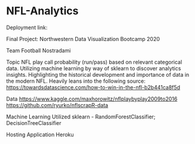 # NFL-Analytics

Deployment link: 

Final Project: Northwestern Data Visualization Bootcamp 2020

Team Football Nostradami

Topic
NFL play call probability (run/pass) based on relevant categorical data. Utilizing machine learning by way of sklearn to discover analytics insights. Highlighting the historical development and importance of data in the modern NFL. 
Heavily leans into the following source: 
https://towardsdatascience.com/how-to-win-in-the-nfl-b2b441ca8f5d

Data
https://www.kaggle.com/maxhorowitz/nflplaybyplay2009to2016
https://github.com/ryurko/nflscrapR-data

Machine Learning Utilized
sklearn - RandomForestClassifier; DecisionTreeClassifier

Hosting Application
Heroku
